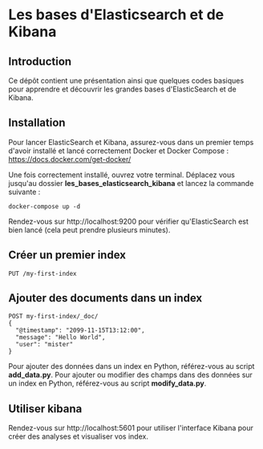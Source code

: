# Les bases d'Elasticsearch et de Kibana

## Introduction
Ce dépôt contient une présentation ainsi que quelques codes basiques pour apprendre et découvrir les grandes bases d'ElasticSearch et de Kibana.

## Installation
Pour lancer ElasticSearch et Kibana, assurez-vous dans un premier temps d'avoir installé et lancé correctement Docker et Docker Compose : https://docs.docker.com/get-docker/

Une fois correctement installé, ouvrez votre terminal. Déplacez vous jusqu'au dossier __les_bases_elasticsearch_kibana__ et lancez la commande suivante :

```
docker-compose up -d
```

Rendez-vous sur http://localhost:9200 pour vérifier qu'ElasticSearch est bien lancé (cela peut prendre plusieurs minutes).

## Créer un premier index

```
PUT /my-first-index
```

## Ajouter des documents dans un index

```
POST my-first-index/_doc/
{
  "@timestamp": "2099-11-15T13:12:00",
  "message": "Hello World",
  "user": "mister"
}
```

Pour ajouter des données dans un index en Python, référez-vous au script __add_data.py__.
Pour ajouter ou modifier des champs dans des données sur un index en Python, référez-vous au script __modify_data.py__.

## Utiliser kibana

Rendez-vous sur http://localhost:5601 pour utiliser l'interface Kibana pour créer des analyses et visualiser vos index.